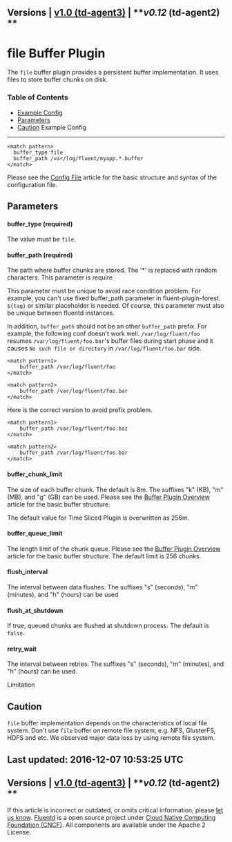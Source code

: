 
Versions \| [v1.0 (td-agent3)](/v1.0/articles/buf_file) \| ***v0.12*
(td-agent2) **
------------------------------------------------------------------------

file Buffer Plugin
==================

The `file` buffer plugin provides a persistent buffer implementation. It
uses files to store buffer chunks on disk.


### Table of Contents

-   [Example Config](#example-config)
-   [Parameters](#parameters)
-   [Caution](#caution)
Example Config
--------------

``` {.CodeRay}
<match pattern>
  buffer_type file
  buffer_path /var/log/fluent/myapp.*.buffer
</match>
```
Please see the [Config File](config-file) article for the basic
structure and syntax of the configuration file.

Parameters
----------

#### buffer\_type (required)

The value must be `file`.

#### buffer\_path (required)

The path where buffer chunks are stored. The '\*' is replaced with
random characters. This parameter is require

This parameter must be unique to avoid race condition problem. For
example, you can't use fixed buffer\_path parameter in
fluent-plugin-forest. `${tag}` or similar placeholder is needed. Of
course, this parameter must also be unique between fluentd instances.

In addition, `buffer_path` should not be an other `buffer_path` prefix.
For example, the following conf doesn't work well. `/var/log/fluent/foo`
resumes `/var/log/fluent/foo.bar`'s buffer files during start phase and
it causes `No such file or directory` in `/var/log/fluent/foo.bar` side.

``` {.CodeRay}
<match pattern1>
    buffer_path /var/log/fluent/foo
</match>

<match pattern2>
    buffer_path /var/log/fluent/foo.bar
</match>
```

Here is the correct version to avoid prefix problem.

``` {.CodeRay}
<match pattern1>
    buffer_path /var/log/fluent/foo.baz
</match>

<match pattern2>
    buffer_path /var/log/fluent/foo.bar
</match>
```

#### buffer\_chunk\_limit

The size of each buffer chunk. The default is 8m. The suffixes "k" (KB),
"m" (MB), and "g" (GB) can be used. Please see the [Buffer Plugin
Overview](buffer-plugin-overview) article for the basic buffer
structure.

The default value for Time Sliced Plugin is overwritten as 256m.

#### buffer\_queue\_limit

The length limit of the chunk queue. Please see the [Buffer Plugin
Overview](buffer-plugin-overview) article for the basic buffer
structure. The default limit is 256 chunks.

#### flush\_interval

The interval between data flushes. The suffixes "s" (seconds), "m"
(minutes), and "h" (hours) can be used

#### flush\_at\_shutdown

If true, queued chunks are flushed at shutdown process. The default is
`false`.

#### retry\_wait

The interval between retries. The suffixes "s" (seconds), "m" (minutes),
and "h" (hours) can be used.

Limitation

Caution
-------

`file` buffer implementation depends on the characteristics of local
file system. Don't use `file` buffer on remote file system, e.g. NFS,
GlusterFS, HDFS and etc. We observed major data loss by using remote
file system.


Last updated: 2016-12-07 10:53:25 UTC
------------------------------------------------------------------------
Versions \| [v1.0 (td-agent3)](/v1.0/articles/buf_file) \| ***v0.12*
(td-agent2) **
------------------------------------------------------------------------

If this article is incorrect or outdated, or omits critical information,
please [let us
know](https://github.com/fluent/fluentd-docs/issues?state=open).
[Fluentd](http://www.fluentd.org/) is a open source project under [Cloud
Native Computing Foundation (CNCF)](https://cncf.io/). All components
are available under the Apache 2 License.
